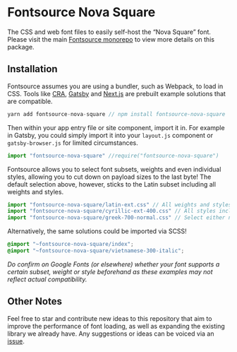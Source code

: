 # Fontsource Nova Square

The CSS and web font files to easily self-host the “Nova Square” font. Please visit the main [Fontsource monorepo](https://github.com/DecliningLotus/fontsource) to view more details on this package.

## Installation

Fontsource assumes you are using a bundler, such as Webpack, to load in CSS. Tools like [CRA](https://create-react-app.dev/), [Gatsby](https://www.gatsbyjs.org/) and [Next.js](https://nextjs.org/) are prebuilt example solutions that are compatible.

```javascript
yarn add fontsource-nova-square // npm install fontsource-nova-square
```

Then within your app entry file or site component, import it in. For example in Gatsby, you could simply import it into your `layout.js` component or `gatsby-browser.js` for limited circumstances.

```javascript
import "fontsource-nova-square" //require("fontsource-nova-square")
```

Fontsource allows you to select font subsets, weights and even individual styles, allowing you to cut down on payload sizes to the last byte! The default selection above, however, sticks to the Latin subset including all weights and styles.

```javascript
import "fontsource-nova-square/latin-ext.css" // All weights and styles included.
import "fontsource-nova-square/cyrillic-ext-400.css" // All styles included.
import "fontsource-nova-square/greek-700-normal.css" // Select either normal or italic.
```

Alternatively, the same solutions could be imported via SCSS!

```scss
@import "~fontsource-nova-square/index";
@import "~fontsource-nova-square/vietnamese-300-italic";
```

_Do confirm on Google Fonts (or elsewhere) whether your font supports a certain subset, weight or style beforehand as these examples may not reflect actual compatibility._

## Other Notes

Feel free to star and contribute new ideas to this repository that aim to improve the performance of font loading, as well as expanding the existing library we already have. Any suggestions or ideas can be voiced via an [issue](https://github.com/DecliningLotus/fontsource/issues).
